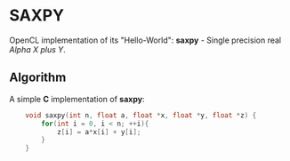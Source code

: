 # SAXPY
OpenCL implementation of its "Hello-World": **saxpy** - Single precision real *Alpha X plus Y*.

## Algorithm
A simple **C** implementation of **saxpy**:
```C
    void saxpy(int n, float a, float *x, float *y, float *z) {
        for(int i = 0, i < n; ++i){
            z[i] = a*x[i] + y[i];
        }
    }
```
